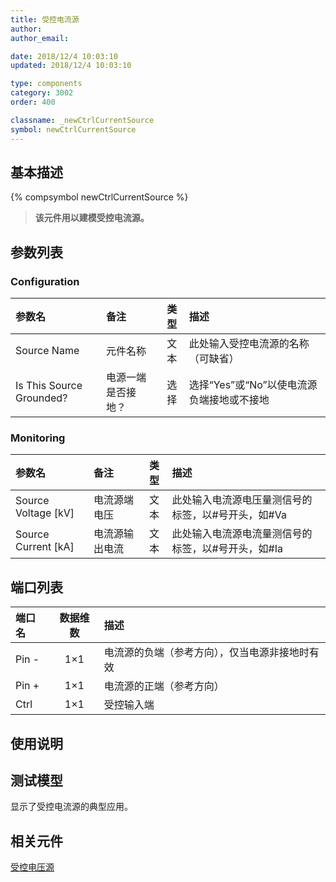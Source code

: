 ```yaml
---
title: 受控电流源
author: 
author_email:

date: 2018/12/4 10:03:10
updated: 2018/12/4 10:03:10

type: components
category: 3002
order: 400

classname: _newCtrlCurrentSource
symbol: newCtrlCurrentSource
---
```

## 基本描述
{% compsymbol newCtrlCurrentSource %}

> **该元件用以建模受控电流源。**

## 参数列表
### Configuration
| 参数名 | 备注 | 类型 | 描述 |
| :--- | :--- | :--: | :--- |
| Source Name | 元件名称 | 文本 | 此处输入受控电流源的名称（可缺省） |
| Is This Source Grounded? | 电源一端是否接地？ | 选择 | 选择“Yes”或“No”以使电流源负端接地或不接地 |

### Monitoring
| 参数名 | 备注 | 类型 | 描述 |
| :--- | :--- | :--: | :--- |
| Source Voltage \[kV\] | 电流源端电压 | 文本 | 此处输入电流源电压量测信号的标签，以#号开头，如#Va |
| Source Current \[kA\] | 电流源输出电流 | 文本 | 此处输入电流源电流量测信号的标签，以#号开头，如#Ia |


## 端口列表

| 端口名 | 数据维数 | 描述 |
| :--- | :--:  | :--- |
| Pin - | 1×1 |电流源的负端（参考方向），仅当电源非接地时有效 |                   
| Pin + | 1×1 |电流源的正端（参考方向）|                   
| Ctrl | 1×1 |受控输入端 |                   

## 使用说明


## 测试模型
[<test name>](<test link>)显示了受控电流源的典型应用。

## 相关元件

[受控电压源](/components/comp_newCtrlVoltageSource.html)
